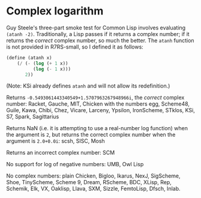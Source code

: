 # Complex logarithm

Guy Steele's three-part smoke test for Common Lisp involves evaluating `(atanh -2)`.  Traditionally, a Lisp passes if it returns a complex number; if it returns the *correct* complex number, so much the better.  The `atanh` function is not provided in R7RS-small, so I defined it as follows:

```Scheme
(define (atanh x)
    (/ (- (log (+ 1 x))
          (log (- 1 x)))
       2))
```

(Note:  KSi already defines `atanh` and will not allow its redefinition.)

Returns `-0.5493061443340549+1.5707963267948966i`, the *correct* complex number:  Racket, Gauche, MIT, Chicken with the numbers egg, Scheme48, Guile, Kawa, Chibi, Chez, Vicare, Larceny, Ypsilon, IronScheme, STklos, KSi, S7, Spark, Sagittarius

Returns NaN (i.e. it is attempting to use a real-number log function) when the argument is `2`, but returns the correct complex number when the argument is `2.0+0.0i`:  scsh, SISC, Mosh

Returns an incorrect complex number: SCM

No support for log of negative numbers: UMB, Owl Lisp

No complex numbers: plain Chicken, Bigloo, Ikarus, NexJ, SigScheme, Shoe, TinyScheme, Scheme 9, Dream, RScheme, BDC, XLisp, Rep, Schemik, Elk, VX, Oaklisp, Llava, SXM, Sizzle, FemtoLisp, Dfsch, Inlab.
